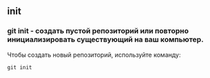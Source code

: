 ## init

### **git init** - создать пустой репозиторий или повторно инициализировать существующий на ваш компьютер.


Чтобы создать новый репозиторий, используйте команду:
```bash=
git init
```